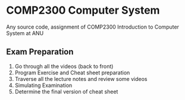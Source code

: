 COMP2300 Computer System
========================

Any source code, assignment of COMP2300 Introduction to Computer System at ANU

Exam Preparation
-----------
1. Go through all the videos (back to front)
2. Program Exercise and Cheat sheet preparation
3. Traverse all the lecture notes and review some videos
4. Simulating Examination
5. Determine the final version of cheat sheet